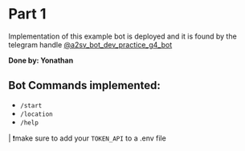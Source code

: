 # Part 1

Implementation of this example bot is deployed and it is found by the telegram handle [@a2sv_bot_dev_practice_g4_bot](https://t.me/a2sv_bot_dev_practice_g4_bot)

**Done by: Yonathan**

## Bot Commands implemented:

- `/start`
- `/location`
- `/help`

| ❗️make sure to add your `TOKEN_API` to a .env file
